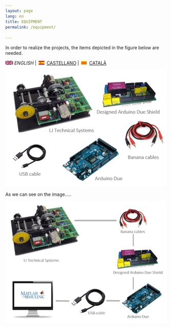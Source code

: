 ```yaml
---
layout: page
lang: en
title: EQUIPMENT
permalink: /equipment/

---
```


In order to realize the projects, the items depicted in the figure below are needed.

![English](en.png) *ENGLISH* | ![Castellano](es.png) [CASTELLANO](equipo.md) | ![Català](ca.png) [CATALÀ](equip.md)


![Equipment](equipment.PNG)



As we can see on the image.....


![ConnectionDiagram](Connection.PNG)
